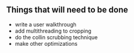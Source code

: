 ## Things that will need to be done
- write a user walkthrough
- add multithreading to cropping
- do the collin scrubbing technique
- make other optimizations